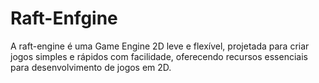# Raft-Enfgine
A raft-engine é uma Game Engine 2D leve e flexível, projetada para criar jogos simples e rápidos com facilidade, oferecendo recursos essenciais para desenvolvimento de jogos em 2D.
